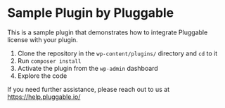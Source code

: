 # Sample Plugin by Pluggable

This is a sample plugin that demonstrates how to integrate Pluggable license with your plugin.

1. Clone the repository in the `wp-content/plugins/` directory and `cd` to it
2. Run `composer install`
3. Activate the plugin from the `wp-admin` dashboard
4. Explore the code

If you need further assistance, please reach out to us at https://help.pluggable.io/